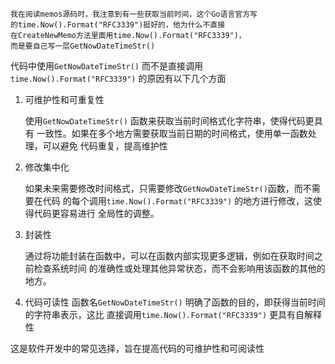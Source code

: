 ```
我在阅读memos源码时，我注意到有一些获取当前时间，这个Go语言官方写
的time.Now().Format("RFC3339")挺好的，他为什么不直接
在CreateNewMemo方法里面用time.Now().Format("RFC3339")，
而是要自己写一层GetNowDateTimeStr()
```

代码中使用`GetNowDateTimeStr()` 而不是直接调用 `time.Now().Format("RFC3339")`
的原因有以下几个方面

1. 可维护性和可重复性
   
    使用`GetNowDateTimeStr()` 函数来获取当前时间格式化字符串，使得代码更具有
    一致性。如果在多个地方需要获取当前日期的时间格式，使用单一函数处理，可以避免
    代码重复，提高维护性
   
2. 修改集中化
   
   如果未来需要修改时间格式，只需要修改`GetNowDateTimeStr()`函数，而不需要在代码
   的每个调用`time.Now().Format("RFC3339")` 的地方进行修改，这使得代码更容易进行
   全局性的调整。

3. 封装性

    通过将功能封装在函数中，可以在函数内部实现更多逻辑，例如在获取时间之前检查系统时间
    的准确性或处理其他异常状态，而不会影响用该函数的其他的地方。

4. 代码可读性
    函数名`GetNowDateTimeStr()` 明确了函数的目的，即获得当前时间的字符串表示，这比
    直接调用`time.Now().Format("RFC3339")` 更具有自解释性

这是软件开发中的常见选择，旨在提高代码的可维护性和可阅读性
    